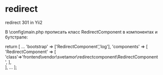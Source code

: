 # redirect
redirect 301 in Yii2

В \config\main.php прописать класс RedirectComponent в компонентах и бутстрапе:

return [
    ...
    'bootstrap' => ['RedirectComponent','log'],
    'components' => [
        'RedirectComponent' => [
            'class'=>'frontend\vendor\svetamor\redirectcomponent\RedirectComponent',
        ],   
    ],
    ...
]; 
